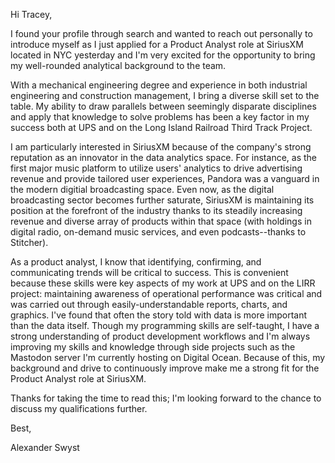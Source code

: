 Hi Tracey,

I found your profile through search and wanted to reach out personally to introduce myself as I just applied for a Product Analyst role at SiriusXM located in NYC yesterday and I'm very excited for the opportunity to bring my well-rounded analytical background to the team. 

With a mechanical engineering degree and experience in both industrial engineering and construction management, I bring a diverse skill set to the table. My ability to draw parallels between seemingly disparate disciplines and apply that knowledge to solve problems has been a key factor in my success both at UPS and on the Long Island Railroad Third Track Project.

I am particularly interested in SiriusXM because of the company's strong reputation as an innovator in the data analytics space. For instance, as the first major music platform to utilize users' analytics to drive advertising revenue and provide tailored user experiences, Pandora was a vanguard in the modern digitial broadcasting space. Even now, as the digital broadcasting sector becomes further saturate, SiriusXM is maintaining its position at the forefront of the industry thanks to its steadily increasing revenue and diverse array of products within that space (with holdings in digital radio, on-demand music services, and even podcasts--thanks to Stitcher).

As a product analyst, I know that identifying, confirming, and communicating trends will be critical to success. This is convenient because these skills were key aspects of my work at UPS and on the LIRR project: maintaining awareness of operational performance was critical and was carried out through easily-understandable reports, charts, and graphics. I've found that often the story told with data is more important than the data itself. Though my programming skills are self-taught, I have a strong understanding of product development workflows and I'm always improving my skills and knowledge through side projects such as the Mastodon server I'm currently hosting on Digital Ocean. Because of this, my background and drive to continuously improve make me a strong fit for the Product Analyst role at SiriusXM.

Thanks for taking the time to read this; I'm looking forward to the chance to discuss my qualifications further.

Best,


Alexander Swyst
